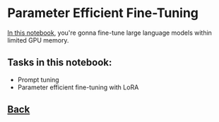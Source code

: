 # Parameter Efficient Fine-Tuning

[In this notebook](./practice.ipynb), you're gonna fine-tune large language models within limited GPU memory.

## Tasks in this notebook:

- Prompt tuning
- Parameter efficient fine-tuning with LoRA

## [Back](../README.md)
